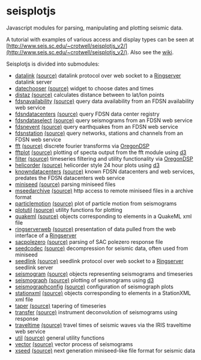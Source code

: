 # seisplotjs
Javascript modules for parsing, manipulating and plotting seismic data.

A tutorial with examples of various access and display types can be seen at
[http://www.seis.sc.edu/~crotwell/seisplotjs_v2/](http://www.seis.sc.edu/~crotwell/seisplotjs_v2/). Also see the [wiki](https://github.com/crotwell/seisplotjs/wiki).


Seisplotjs is divided into submodules:

* [datalink](http://www.seis.sc.edu/~crotwell/seisplotjs_v2/api/datalink.html) [(source)](https://github.com/crotwell/seisplotjs/blob/version2.0/src/datalink.js) datalink protocol over web socket to a [Ringserver](https://seiscode.iris.washington.edu/projects/ringserver) datalink server
* [datechooser](http://www.seis.sc.edu/~crotwell/seisplotjs_v2/api/datechooser.html) [(source)](https://github.com/crotwell/seisplotjs/blob/version2.0/src/datechooser.js) widget to choose dates and times
* [distaz](http://www.seis.sc.edu/~crotwell/seisplotjs_v2/api/distaz.html) [(source)](https://github.com/crotwell/seisplotjs/blob/version2.0/src/distaz.js) calculates distance between to lat/lon points
* [fdsnavailability](http://www.seis.sc.edu/~crotwell/seisplotjs_v2/api/fdsnavailability.html) [(source)](https://github.com/crotwell/seisplotjs/blob/version2.0/src/fdsnavailability.js) query data availability from an FDSN availability web service
* [fdsndatacenters](http://www.seis.sc.edu/~crotwell/seisplotjs_v2/api/fdsndatacenters.html) [(source)](https://github.com/crotwell/seisplotjs/blob/version2.0/src/fdsndatacenters.js) query FDSN data center registry
* [fdsndataselect](http://www.seis.sc.edu/~crotwell/seisplotjs_v2/api/fdsndataselect.html) [(source)](https://github.com/crotwell/seisplotjs/blob/version2.0/src/fdsndataselect.js) query seismograms from an FDSN web service
* [fdsnevent](http://www.seis.sc.edu/~crotwell/seisplotjs_v2/api/fdsnevent.html) [(source)](https://github.com/crotwell/seisplotjs/blob/version2.0/src/fdsnevent.js) query earthquakes from an FDSN web service
* [fdsnstation](http://www.seis.sc.edu/~crotwell/seisplotjs_v2/api/fdsnstation.html) [(source)](https://github.com/crotwell/seisplotjs/blob/version2.0/src/fdsnstation.js) query networks, stations and channels from an FDSN web service
* [fft](http://www.seis.sc.edu/~crotwell/seisplotjs_v2/api/fft.html) [(source)](https://github.com/crotwell/seisplotjs/blob/version2.0/src/fft.js) discrete fourier transforms via [OregonDSP](https://www.npmjs.com/package/oregondsp)
* [fftplot](http://www.seis.sc.edu/~crotwell/seisplotjs_v2/api/fftplot.html) [(source)](https://github.com/crotwell/seisplotjs/blob/version2.0/src/fftplot.js) plotting of specta output from the fft module using [d3](http://d3js.org)
* [filter](http://www.seis.sc.edu/~crotwell/seisplotjs_v2/api/filter.html) [(source)](https://github.com/crotwell/seisplotjs/blob/version2.0/src/filter.js) timeseries filtering and utility functionality via [OregonDSP](https://www.npmjs.com/package/oregondsp)
* [helicorder](http://www.seis.sc.edu/~crotwell/seisplotjs_v2/api/helicorder.html) [(source)](https://github.com/crotwell/seisplotjs/blob/version2.0/src/helicorder.js) helicorder style 24 hour plots using [d3](http://d3js.org)
* [knowndatacenters](http://www.seis.sc.edu/~crotwell/seisplotjs_v2/api/knowndatacenters.html) [(source)](https://github.com/crotwell/seisplotjs/blob/version2.0/src/knowndatacenters.js) known FDSN datacenters and web services, predates the FDSN datacenters web service
* [miniseed](http://www.seis.sc.edu/~crotwell/seisplotjs_v2/api/miniseed.html) [(source)](https://github.com/crotwell/seisplotjs/blob/version2.0/src/miniseed.js) parsing miniseed files
* [mseedarchive](http://www.seis.sc.edu/~crotwell/seisplotjs_v2/api/mseedarchive.html) [(source)](https://github.com/crotwell/seisplotjs/blob/version2.0/src/mseedarchive.js) http access to remote miniseed files in a archive format
* [particlemotion](http://www.seis.sc.edu/~crotwell/seisplotjs_v2/api/particlemotion.html) [(source)](https://github.com/crotwell/seisplotjs/blob/version2.0/src/particlemotion.js) plot of particle motion from seismograms
* [plotutil](http://www.seis.sc.edu/~crotwell/seisplotjs_v2/api/plotutil.html) [(source)](https://github.com/crotwell/seisplotjs/blob/version2.0/src/plotutil.js) utility functions for plotting
* [quakeml](http://www.seis.sc.edu/~crotwell/seisplotjs_v2/api/quakeml.html) [(source)](https://github.com/crotwell/seisplotjs/blob/version2.0/src/quakeml.js) objects corresponding to elements in a QuakeML xml file
* [ringserverweb](http://www.seis.sc.edu/~crotwell/seisplotjs_v2/api/ringserverweb.html) [(source)](https://github.com/crotwell/seisplotjs/blob/version2.0/src/ringserverweb.js) presentation of data pulled from the web interface of a [Ringserver](https://seiscode.iris.washington.edu/projects/ringserver)
* [sacpolezero](http://www.seis.sc.edu/~crotwell/seisplotjs_v2/api/sacpolezero.html) [(source)](https://github.com/crotwell/seisplotjs/blob/version2.0/src/sacpolezero.js) parsing of SAC polezero response file
* [seedcodec](http://www.seis.sc.edu/~crotwell/seisplotjs_v2/api/seedcodec.html) [(source)](https://github.com/crotwell/seisplotjs/blob/version2.0/src/seedcodec.js) decompression for seismic data, often used from miniseed
* [seedlink](http://www.seis.sc.edu/~crotwell/seisplotjs_v2/api/seedlink.html) [(source)](https://github.com/crotwell/seisplotjs/blob/version2.0/src/seedlink.js) seedlink protocol over web socket to a [Ringserver](https://seiscode.iris.washington.edu/projects/ringserver) seedlink server
* [seismogram](http://www.seis.sc.edu/~crotwell/seisplotjs_v2/api/seismogram.html) [(source)](https://github.com/crotwell/seisplotjs/blob/version2.0/src/seismogram.js) objects representing seismograms and timeseries
* [seismograph](http://www.seis.sc.edu/~crotwell/seisplotjs_v2/api/seismograph.html) [(source)](https://github.com/crotwell/seisplotjs/blob/version2.0/src/seismograph.js) plotting of seismograms using [d3](http://d3js.org)
* [seismographconfig](http://www.seis.sc.edu/~crotwell/seisplotjs_v2/api/seismographconfig.html) [(source)](https://github.com/crotwell/seisplotjs/blob/version2.0/src/seismographconfig.js) configuration of seismograph plots
* [stationxml](http://www.seis.sc.edu/~crotwell/seisplotjs_v2/api/stationxml.html) [(source)](https://github.com/crotwell/seisplotjs/blob/version2.0/src/stationxml.js) objects corresponding to elements in a StationXML xml file
* [taper](http://www.seis.sc.edu/~crotwell/seisplotjs_v2/api/taper.html) [(source)](https://github.com/crotwell/seisplotjs/blob/version2.0/src/taper.js) tapering of timeseries
* [transfer](http://www.seis.sc.edu/~crotwell/seisplotjs_v2/api/transfer.html) [(source)](https://github.com/crotwell/seisplotjs/blob/version2.0/src/transfer.js) instrument deconvolution of seismograms using response
* [traveltime](http://www.seis.sc.edu/~crotwell/seisplotjs_v2/api/traveltime.html) [(source)](https://github.com/crotwell/seisplotjs/blob/version2.0/src/traveltime.js) travel times of seismic waves via the IRIS traveltime web service
* [util](http://www.seis.sc.edu/~crotwell/seisplotjs_v2/api/util.html) [(source)](https://github.com/crotwell/seisplotjs/blob/version2.0/src/util.js) general utility functions
* [vector](http://www.seis.sc.edu/~crotwell/seisplotjs_v2/api/vector.html) [(source)](https://github.com/crotwell/seisplotjs/blob/version2.0/src/vector.js) vector process of seismograms
* [xseed](http://www.seis.sc.edu/~crotwell/seisplotjs_v2/api/xseed.html) [(source)](https://github.com/crotwell/seisplotjs/blob/version2.0/src/xseed.js) next generation miniseed-like file format for seismic data
